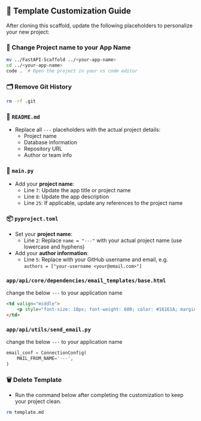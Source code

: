 ## 🧩 Template Customization Guide

After cloning this scaffold, update the following placeholders to personalize your new project:

### 📝 Change Project name to your App Name

```bash
mv ../FastAPI-Scaffold ../<your-app-name>
cd ../<your-app-name>
code .  # Open the project in your vs code editor
```

### 🗂️ Remove Git History

```bash
rm -rf .git
```

### 📄 `README.md`
- Replace all `---` placeholders with the actual project details:
  - Project name
  - Database information
  - Repository URL
  - Author or team info

### 🚀 `main.py`
- Add your **project name**:
  - Line `7`: Update the app title or project name
  - Line `8`: Update the app description
  - Line `25`: If applicable, update any references to the project name

### 📦 `pyproject.toml`
- Set your **project name**:
  - Line `2`: Replace `name = "---"` with your actual project name (use lowercase and hyphens)
- Add your **author information**:
  - Line `5`: Replace with your GitHub username and email, e.g.  
    `authors = ["your-username <your@email.com>"]`


### `app/api/core/dependencies/email_templates/base.html`
change the below `---` to your application name

```html
<td valign="middle">
    <p style="font-size: 18px; font-weight: 600; color: #16161A; margin: 0;">---</p>
</td>
```

### `app/api/utils/send_email.py`
change the below `---` to your application name

```py
email_conf = ConnectionConfig(
    MAIL_FROM_NAME='---',
)
```


### 🗑️ Delete Template

- Run the command below after completing the customization to keep your project clean.

```bash
rm template.md
```